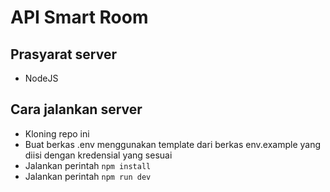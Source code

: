 # API Smart Room

## Prasyarat server
- NodeJS
## Cara jalankan server
- Kloning repo ini
- Buat berkas .env menggunakan template dari berkas env.example yang diisi dengan kredensial yang sesuai
- Jalankan perintah `npm install`
- Jalankan perintah `npm run dev`
